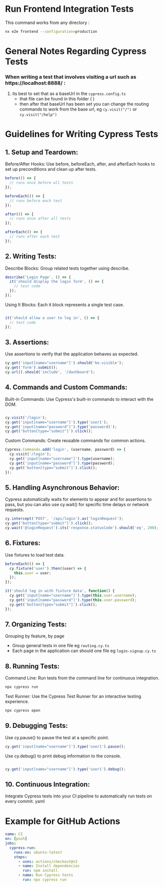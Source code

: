 
# Run Frontend Integration Tests
This command works from any directory :

 ```bash 
 nx e2e frontend --configuration=production 
 ```

# General Notes Regarding Cypress Tests

### When writing a test that involves visiting a url such as https://localhost:8888/ :

1. its best to set that as a baseUrl in the ```cypress.config.ts```
    - that file can be found in this folder ( )
    - then after that baseUrl has been set you can change the routing commands to work from the base url, eg ```cy.visit("/")``` or ```cy.visit("/help")```


# Guidelines for Writing Cypress Tests

## 1. Setup and Teardown:

Before/After Hooks: Use before, beforeEach, after, and afterEach hooks to set up preconditions and clean up after tests.

```javascript
before(() => {
  // runs once before all tests
});

beforeEach(() => {
  // runs before each test
});

after(() => {
  // runs once after all tests
});

afterEach(() => {
  // runs after each test
});
```

## 2. Writing Tests:
Describe Blocks: Group related tests together using describe.

```javascript
describe('Login Page', () => {
  it('should display the login form', () => {
    // test code
  });
});
```

Using It Blocks: Each it block represents a single test case.

```javascript

it('should allow a user to log in', () => {
  // test code
});
```

## 3. Assertions:
Use assertions to verify that the application behaves as expected.
```javascript
cy.get('input[name="username"]').should('be.visible');
cy.get('form').submit();
cy.url().should('include', '/dashboard');
```


## 4. Commands and Custom Commands:
Built-in Commands: Use Cypress's built-in commands to interact with the DOM.

```javascript

cy.visit('/login');
cy.get('input[name="username"]').type('user1');
cy.get('input[name="password"]').type('password1');
cy.get('button[type="submit"]').click();
```

Custom Commands: Create reusable commands for common actions.

```javascript
Cypress.Commands.add('login', (username, password) => {
  cy.visit('/login');
  cy.get('input[name="username"]').type(username);
  cy.get('input[name="password"]').type(password);
  cy.get('button[type="submit"]').click();
});
```

## 5. Handling Asynchronous Behavior:
Cypress automatically waits for elements to appear and for assertions to pass, but you can also use cy.wait() for specific time delays or network requests.
```javascript
cy.intercept('POST', '/api/login').as('loginRequest');
cy.get('button[type="submit"]').click();
cy.wait('@loginRequest').its('response.statusCode').should('eq', 200);
```


## 6. Fixtures:
Use fixtures to load test data.
```javascript
beforeEach(() => {
  cy.fixture('user').then((user) => {
    this.user = user;
  });
});

it('should log in with fixture data', function() {
  cy.get('input[name="username"]').type(this.user.username);
  cy.get('input[name="password"]').type(this.user.password);
  cy.get('button[type="submit"]').click();
});
```

## 7. Organizing Tests:
Grouping by feature, by page
- Group general tests in one file eg ```routing.cy.ts```
- Each page in the application can should one file eg ```login-signup.cy.ts``` 

## 8. Running Tests:
Command Line: Run tests from the command line for continuous integration.

```bash
npx cypress run
```

Test Runner: Use the Cypress Test Runner for an interactive testing experience.

```bash
npx cypress open
```

## 9. Debugging Tests:
Use cy.pause() to pause the test at a specific point.

```javascript
cy.get('input[name="username"]').type('user1').pause();
```

Use cy.debug() to print debug information to the console.

```javascript

cy.get('input[name="username"]').type('user1').debug();
```

## 10. Continuous Integration:
Integrate Cypress tests into your CI pipeline to automatically run tests on every commit.
yaml
# Example for GitHub Actions

```yaml
name: CI
on: [push]
jobs:
  cypress-run:
    runs-on: ubuntu-latest
    steps:
      - uses: actions/checkout@v2
      - name: Install dependencies
        run: npm install
      - name: Run Cypress tests
        run: npx cypress run
```